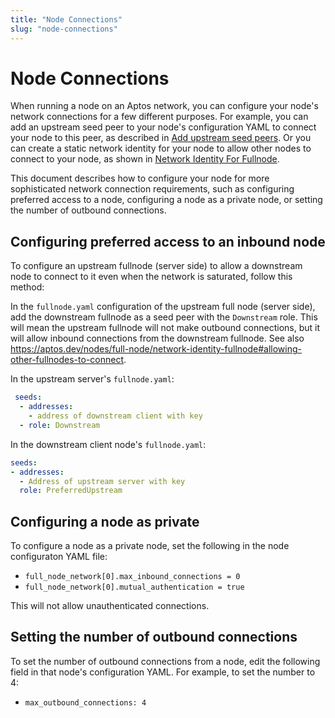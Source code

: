 ```yaml
---
title: "Node Connections"
slug: "node-connections"
---
```


# Node Connections

When running a node on an Aptos network, you can configure your node's network connections for a few different purposes. For example, you can add an upstream seed peer to your node's configuration YAML to connect your node to this peer, as described in [Add upstream seed peers](/nodes/full-node/fullnode-source-code-or-docker#add-upstream-seed-peers). Or you can create a static network identity for your node to allow other nodes to connect to your node, as shown in [Network Identity For Fullnode](/nodes/full-node/network-identity-fullnode).

This document describes how to configure your node for more sophisticated network connection requirements, such as configuring preferred access to a node, configuring a node as a private node, or setting the number of outbound connections. 

## Configuring preferred access to an inbound node

To configure an upstream fullnode (server side) to allow a downstream node to connect to it even when the network is saturated, follow this method:

In the `fullnode.yaml` configuration of the upstream full node (server side), add the downstream fullnode as a seed peer with the `Downstream​​` role. This will mean the upstream fullnode will not make outbound connections, but it will allow inbound connections from the downstream fullnode. See also https://aptos.dev/nodes/full-node/network-identity-fullnode#allowing-other-fullnodes-to-connect. 

In the upstream server's `fullnode.yaml`:
```yaml
 seeds:
  - addresses:
    - address of downstream client with key
  - role: Downstream
```

In the downstream client node's `fullnode.yaml`:
```yaml
seeds: 
- addresses:
  - Address of upstream server with key
  role: PreferredUpstream
```

## Configuring a node as private

To configure a node as a private node, set the following in the node configuraton YAML file:

- `full_node_network[0].max_inbound_connections = 0` 
- `full_node_network[0].mutual_authentication = true`

This will not allow unauthenticated connections.

## Setting the number of outbound connections

To set the number of outbound connections from a node, edit the following field in that node's configuration YAML. For example, to set the number to 4:

- `max_outbound_connections: 4`